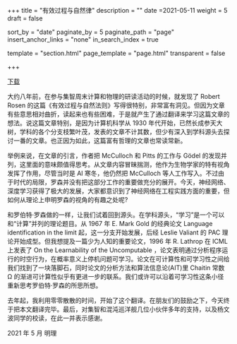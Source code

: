 +++
title = "有效过程与自然律"
description = ""
date =2021-05-11
weight = 5
draft = false

sort_by = "date"
paginate_by = 5
paginate_path = "page"
insert_anchor_links = "none"
in_search_index = true

template = "section.html"
page_template = "page.html"
transparent = false

+++

[下载](/curiosity/computability/epanlz.pdf)

大约八年前，在参与集智周末计算和物理的研读活动的时候，就发现了 Robert Rosen 的这篇《有效过程与自然法则》写得很特别，非常富有洞见。但因为文章有些意思相对曲折，读起来也有些困难，于是就产生了通过翻译来学习这篇文章的想法。说这篇文章特别，是因为计算机科学从 1930 年代开始，已然长成参天大树，学科的各个分支枝繁叶茂，发表的文章不计其数，但少有深入到学科源头去探讨一番的文章。也正因为如此，这篇富有哲理的文章也常读常新。

举例来说，在文章的引言，作者把 McCulloch 和 Pitts 的工作与 Gödel 的发现并列，这里面的意味颇值得思考。从文章内容冒昧揣测，他作为生物学家的特有视角发挥了作用，尽管当时是 AI 寒冬，他仍然把 McCulloch 等人工作写入。不过由于时代的局限，罗森并没有把这部分工作的重要做充分的展开。今天，神经网络、深度学习获得了极大的发展，大家都意识到了神经网络在工程实践方面的重要，但如何从理论上申明罗森的视角的有趣之处呢?

和罗伯特·罗森做的一样，让我们试着回到源头。在学科源头，“学习”是一个可以和“计算”并列的理论题目。从 1967 年 E. Mark Gold 的经典论文 Language identification in the limit 起，这一分支开始发展，后经 Leslie Valiant 的 PAC 理论开始成型。但我想提及一篇少为人知的重要论文，1996 年 R. Lathrop 在 ICML 上发表了 On the Learnability of the Uncomputable ，论文表明通过分析程序运行的时空行为，在概率意义上停机问题可学习。论文在可计算性和可学习性之间给我们找到了一块落脚石，同时论文的分析方法和算法信息论(AIT)里 Chaitin 常数 Ω 的渐进可计算性似乎有更进一步的联系。我们或许可以沿着可学习性这条小径重新思考罗伯特·罗森的所思所想。

去年起，我利用零零散散的时间，开始了这个翻译。在朋友们的鼓励之下，今天终于把本文翻译完毕。最后，对集智和混沌巡洋舰几位小伙伴多年的支持，以及杨文波同学的校读，在此一并表示感谢。

2021 年 5 月 明理